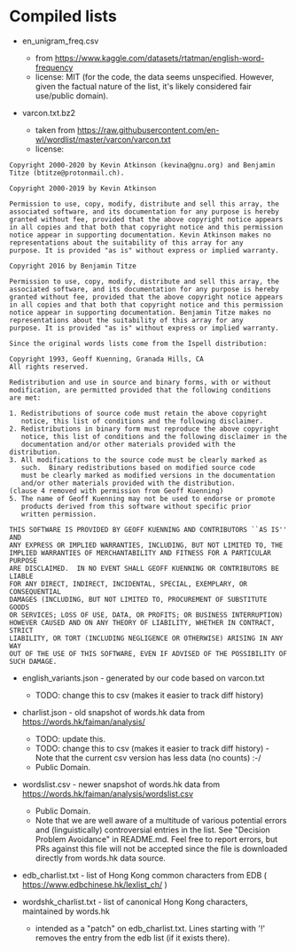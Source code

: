 # Compiled lists

- en_unigram_freq.csv
  - from https://www.kaggle.com/datasets/rtatman/english-word-frequency
  - license: MIT (for the code, the data seems unspecified. However, given the
    factual nature of the list, it's likely considered fair use/public domain).

- varcon.txt.bz2
  - taken from https://raw.githubusercontent.com/en-wl/wordlist/master/varcon/varcon.txt
  - license:

```
Copyright 2000-2020 by Kevin Atkinson (kevina@gnu.org) and Benjamin
Titze (btitze@protonmail.ch).

Copyright 2000-2019 by Kevin Atkinson

Permission to use, copy, modify, distribute and sell this array, the
associated software, and its documentation for any purpose is hereby
granted without fee, provided that the above copyright notice appears
in all copies and that both that copyright notice and this permission
notice appear in supporting documentation. Kevin Atkinson makes no
representations about the suitability of this array for any
purpose. It is provided "as is" without express or implied warranty.

Copyright 2016 by Benjamin Titze

Permission to use, copy, modify, distribute and sell this array, the
associated software, and its documentation for any purpose is hereby
granted without fee, provided that the above copyright notice appears
in all copies and that both that copyright notice and this permission
notice appear in supporting documentation. Benjamin Titze makes no
representations about the suitability of this array for any
purpose. It is provided "as is" without express or implied warranty.

Since the original words lists come from the Ispell distribution:

Copyright 1993, Geoff Kuenning, Granada Hills, CA
All rights reserved.

Redistribution and use in source and binary forms, with or without
modification, are permitted provided that the following conditions
are met:

1. Redistributions of source code must retain the above copyright
   notice, this list of conditions and the following disclaimer.
2. Redistributions in binary form must reproduce the above copyright
   notice, this list of conditions and the following disclaimer in the
   documentation and/or other materials provided with the distribution.
3. All modifications to the source code must be clearly marked as
   such.  Binary redistributions based on modified source code
   must be clearly marked as modified versions in the documentation
   and/or other materials provided with the distribution.
(clause 4 removed with permission from Geoff Kuenning)
5. The name of Geoff Kuenning may not be used to endorse or promote
   products derived from this software without specific prior
   written permission.

THIS SOFTWARE IS PROVIDED BY GEOFF KUENNING AND CONTRIBUTORS ``AS IS'' AND
ANY EXPRESS OR IMPLIED WARRANTIES, INCLUDING, BUT NOT LIMITED TO, THE
IMPLIED WARRANTIES OF MERCHANTABILITY AND FITNESS FOR A PARTICULAR PURPOSE
ARE DISCLAIMED.  IN NO EVENT SHALL GEOFF KUENNING OR CONTRIBUTORS BE LIABLE
FOR ANY DIRECT, INDIRECT, INCIDENTAL, SPECIAL, EXEMPLARY, OR CONSEQUENTIAL
DAMAGES (INCLUDING, BUT NOT LIMITED TO, PROCUREMENT OF SUBSTITUTE GOODS
OR SERVICES; LOSS OF USE, DATA, OR PROFITS; OR BUSINESS INTERRUPTION)
HOWEVER CAUSED AND ON ANY THEORY OF LIABILITY, WHETHER IN CONTRACT, STRICT
LIABILITY, OR TORT (INCLUDING NEGLIGENCE OR OTHERWISE) ARISING IN ANY WAY
OUT OF THE USE OF THIS SOFTWARE, EVEN IF ADVISED OF THE POSSIBILITY OF
SUCH DAMAGE.
```

- english_variants.json - generated by our code based on varcon.txt
  - TODO: change this to csv (makes it easier to track diff history)

- charlist.json - old snapshot of words.hk data from https://words.hk/faiman/analysis/
  - TODO: update this.
  - TODO: change this to csv (makes it easier to track diff history) - Note that the current csv version has less data (no counts) :-/
  - Public Domain.

- wordslist.csv - newer snapshot of words.hk data from https://words.hk/faiman/analysis/wordslist.csv
  - Public Domain.
  - Note that we are well aware of a multitude of various potential errors and
    (linguistically) controversial entries in the list. See "Decision Problem
    Avoidance" in README.md. Feel free to report errors, but PRs against this
    file will not be accepted since the file is downloaded directly from
    words.hk data source.

- edb_charlist.txt - list of Hong Kong common characters from EDB ( https://www.edbchinese.hk/lexlist_ch/ )

- wordshk_charlist.txt - list of canonical Hong Kong characters, maintained by words.hk
  - intended as a "patch" on edb_charlist.txt. Lines starting with '!' removes the entry from the edb list (if it exists there).
